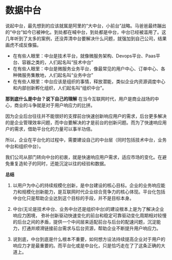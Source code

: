 # 数据中台

说起中台，最先想到的应该就属是阿⾥的“⼤中台，⼩前台”战略。马爸爸最终蹦出的“中台”如今已被神化。到处都在喊中台，到处都是中台，中台已经被滥用了。这几年听到了太多的案例，还没弄清中台要解决什么问题，就强加到自己公司，结果画虎不成反像猫。


- 在有些人眼里：中台是技术平台，就像微服务架构、Devops平台、Paas平台、容器之类的，人们起名叫“技术中台”
- 在有些人眼里：中台是微服务业务平台，像最常见的用户中心、订单中心、各种微服务集散地，人们起名叫“业务中台”
- 在有些人眼里：中台应该是组织的事情，释放潜能，类似企业内资源调度中心和内部创新孵化组织，人们起名叫“组织中台”。

**那到底什么是中台？说下自己的理解**
在当今互联网时代，用户是商业战场的中心，商业的斗争就是对于用户响应力的比拼。

因为企业后台往往并不能很好的支撑前台快速创新响应用户的需求，后台更多解决的是企业管理效率问题，而中台要解决的才是前台的创新问题。而为了快速响应用户的需求，借助平台化的力量可以事半功倍。

所以，企业在平台化的过程中，需要建设自己的中台层（同时包括技术中台，业务中台和组织中台）。

我们公司从部门转向中台的初衷，就是快速响应用户需求，适应市场的变化。在避免重复造轮子的同时，还能沉淀以往的经验和数据。

**总结**
1. 以用户为中心的持续规模化创新，是中台建设的核心目标。企业的业务响应能⼒和规模化创新能力，是互联⽹时代企业综合竞争⼒的核⼼体现。平台化包括中台化只是帮助企业达到这个目标的⼿段，并不是⽬标本身。

2. 中台(⽆论是技术中台、业务中台还是组织中台)的建设根本上是为了解决企业响应⼒困境， 弥补创新驱动快速变化的前台和稳定可靠驱动变化周期相对较慢的后台之间的⽭盾，提供⼀个中间层来适配前台与后台的配速问题，沉淀能⼒，打通并顺滑链接前台需求与后台资源，帮助企业不断提升用户响应⼒。

3. 说到底，中台到底是什么根本不重要，如何想方设法持续提高企业对于⽤户的响应⼒才是最重要的。⽽平台化或是中台化，只是恰巧走在了了这条正确的⼤道上。